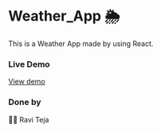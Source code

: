 # Weather_App 🌦️
This is a Weather App made by using React.
### Live Demo
[View demo](https://superlative-profiterole-362fc3.netlify.app/)
### Done by
👨‍💻 Ravi Teja
